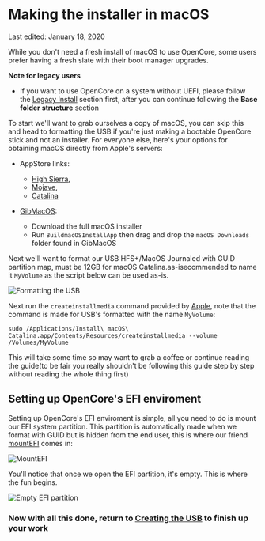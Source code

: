 
# Making the installer in macOS

Last edited: January 18, 2020

While you don't need a fresh install of macOS to use OpenCore, some users prefer having a fresh slate with their boot manager upgrades.

**Note for legacy users**
* If you want to use OpenCore on a system without UEFI, please follow the [Legacy Install](extras/legacy.md) section first, after you can continue following the **Base folder structure** section

To start we'll want to grab ourselves a copy of macOS, you can skip this and head to formatting the USB if you're just making a bootable OpenCore stick and not an installer. For everyone else, here's your options for obtaining macOS directly from Apple's servers:

* AppStore links: 
   * [High Sierra](macappstores://itunes.apple.com/us/app/macos-high-sierra/id1246284741?mt=12), 
   * [Mojave](macappstores://itunes.apple.com/us/app/macos-mojave/id1398502828?mt=12), 
   * [Catalina](macappstores://itunes.apple.com/us/app/macos-catalina/id1466841314?mt=12)

* [GibMacOS](https://github.com/corpnewt/gibMacOS):
   * Download the full macOS installer
   * Run `BuildmacOSInstallApp` then drag and drop the `macOS Downloads` folder found in GibMacOS

Next we'll want to format our USB HFS+/MacOS Journaled with GUID partition map, must be 12GB for macOS Catalina.as-isecommended to name it `MyVolume` as the script below can be used as-is.

![Formatting the USB](https://i.imgur.com/numOUnF.png)

Next run the `createinstallmedia` command provided by [Apple](https://support.apple.com/en-us/HT201372), note that the command is made for USB's formatted with the name `MyVolume`:

```text
sudo /Applications/Install\ macOS\ Catalina.app/Contents/Resources/createinstallmedia --volume /Volumes/MyVolume
```

This will take some time so may want to grab a coffee or continue reading the guide(to be fair you really shouldn't be following this guide step by step without reading the whole thing first)


## Setting up OpenCore's EFI enviroment

Setting up OpenCore's EFI enviroment is simple, all you need to do is mount our EFI system partition. This partition is automatically made when we format with GUID but is hidden from the end user, this is where our friend [mountEFI](https://github.com/corpnewt/MountEFI) comes in:

![MountEFI](https://i.imgur.com/4l1oK8i.png)

You'll notice that once we open the EFI partition, it's empty. This is where the fun begins.

![Empty EFI partition](https://i.imgur.com/EDeZB3u.png)

### Now with all this done, return to [Creating the USB](/installer-guide/opencore-efi.md) to finish up your work
